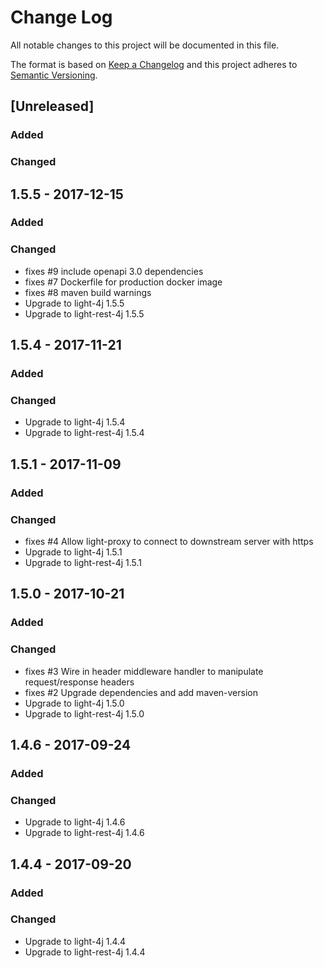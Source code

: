 # Change Log
All notable changes to this project will be documented in this file.

The format is based on [Keep a Changelog](http://keepachangelog.com/)
and this project adheres to [Semantic Versioning](http://semver.org/).

## [Unreleased]
### Added

### Changed

## 1.5.5 - 2017-12-15
### Added

### Changed
- fixes #9 include openapi 3.0 dependencies
- fixes #7 Dockerfile for production docker image
- fixes #8 maven build warnings
- Upgrade to light-4j 1.5.5
- Upgrade to light-rest-4j 1.5.5

## 1.5.4 - 2017-11-21
### Added

### Changed
- Upgrade to light-4j 1.5.4
- Upgrade to light-rest-4j 1.5.4

## 1.5.1 - 2017-11-09
### Added

### Changed
- fixes #4 Allow light-proxy to connect to downstream server with https
- Upgrade to light-4j 1.5.1
- Upgrade to light-rest-4j 1.5.1

## 1.5.0 - 2017-10-21
### Added

### Changed
- fixes #3 Wire in header middleware handler to manipulate request/response headers
- fixes #2 Upgrade dependencies and add maven-version
- Upgrade to light-4j 1.5.0
- Upgrade to light-rest-4j 1.5.0

## 1.4.6 - 2017-09-24
### Added

### Changed
- Upgrade to light-4j 1.4.6
- Upgrade to light-rest-4j 1.4.6


## 1.4.4 - 2017-09-20
### Added

### Changed
- Upgrade to light-4j 1.4.4
- Upgrade to light-rest-4j 1.4.4


